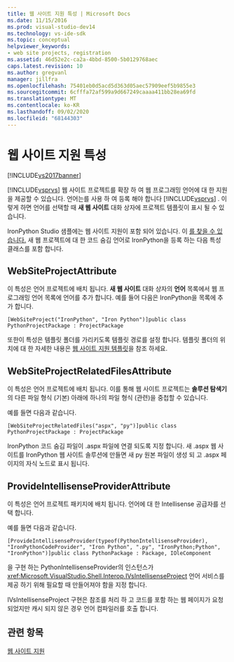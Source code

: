 ```yaml
---
title: 웹 사이트 지원 특성 | Microsoft Docs
ms.date: 11/15/2016
ms.prod: visual-studio-dev14
ms.technology: vs-ide-sdk
ms.topic: conceptual
helpviewer_keywords:
- web site projects, registration
ms.assetid: 46d52e2c-ca2a-4bbd-8500-5b0129768aec
caps.latest.revision: 10
ms.author: gregvanl
manager: jillfra
ms.openlocfilehash: 75401eb0d5acd5d363d05aec57909eef5b9855e3
ms.sourcegitcommit: 6cfffa72af599a9d667249caaaa411bb28ea69fd
ms.translationtype: MT
ms.contentlocale: ko-KR
ms.lasthandoff: 09/02/2020
ms.locfileid: "68144303"
---
```

# <a name="web-site-support-attributes"></a>웹 사이트 지원 특성
[!INCLUDE[vs2017banner](../../includes/vs2017banner.md)]

[!INCLUDE[vsprvs](../../includes/vsprvs-md.md)] 웹 사이트 프로젝트를 확장 하 여 웹 프로그래밍 언어에 대 한 지원을 제공할 수 있습니다. 언어는를 사용 하 여 등록 해야 합니다 [!INCLUDE[vsprvs](../../includes/vsprvs-md.md)] . 이렇게 하면 언어를 선택할 때 **새 웹 사이트** 대화 상자에 프로젝트 템플릿이 표시 될 수 있습니다.  
  
 IronPython Studio 샘플에는 웹 사이트 지원이 포함 되어 있습니다. 이 [를 찾을 수 있습니다.](../../misc/vssdk-samples.md) 새 웹 프로젝트에 대 한 코드 숨김 언어로 IronPython을 등록 하는 다음 특성 클래스를 포함 합니다.  
  
## <a name="websiteprojectattribute"></a>WebSiteProjectAttribute  
 이 특성은 언어 프로젝트에 배치 됩니다. **새 웹 사이트** 대화 상자의 **언어** 목록에서 웹 프로그래밍 언어 목록에 언어를 추가 합니다. 예를 들어 다음은 IronPython을 목록에 추가 합니다.  
  
```  
[WebSiteProject("IronPython", "Iron Python")]public class PythonProjectPackage : ProjectPackage  
```  
  
 또한이 특성은 템플릿 폴더를 가리키도록 템플릿 경로를 설정 합니다. 템플릿 폴더의 위치에 대 한 자세한 내용은 [웹 사이트 지원 템플릿](../../extensibility/internals/web-site-support-templates.md)을 참조 하세요.  
  
## <a name="websiteprojectrelatedfilesattribute"></a>WebSiteProjectRelatedFilesAttribute  
 이 특성은 언어 프로젝트에 배치 됩니다. 이를 통해 웹 사이트 프로젝트는 **솔루션 탐색기**의 다른 파일 형식 (기본) 아래에 하나의 파일 형식 (관련)을 중첩할 수 있습니다.  
  
 예를 들면 다음과 같습니다.  
  
```  
[WebSiteProjectRelatedFiles("aspx", "py")]public class PythonProjectPackage : ProjectPackage  
```  
  
 IronPython 코드 숨김 파일이 .aspx 파일에 연결 되도록 지정 합니다. 새 .aspx 웹 사이트를 IronPython 웹 사이트 솔루션에 만들면 새 py 원본 파일이 생성 되 고 .aspx 페이지의 자식 노드로 표시 됩니다.  
  
## <a name="provideintellisenseproviderattribute"></a>ProvideIntellisenseProviderAttribute  
 이 특성은 언어 프로젝트 패키지에 배치 됩니다. 언어에 대 한 Intellisense 공급자를 선택 합니다.  
  
 예를 들면 다음과 같습니다.  
  
```  
[ProvideIntellisenseProvider(typeof(PythonIntellisenseProvider), "IronPythonCodeProvider", "Iron Python", ".py", "IronPython;Python", "IronPython")]public class PythonPackage : Package, IOleComponent  
```  
  
 을 구현 하는 PythonIntellisenseProvider의 인스턴스가 <xref:Microsoft.VisualStudio.Shell.Interop.IVsIntellisenseProject> 언어 서비스를 제공 하기 위해 필요할 때 만들어져야 함을 지정 합니다.  
  
 IVsIntellisenseProject 구현은 참조를 처리 하 고 코드를 포함 하는 웹 페이지가 요청 되었지만 캐시 되지 않은 경우 언어 컴파일러를 호출 합니다.  
  
## <a name="see-also"></a>관련 항목  
 [웹 사이트 지원](../../extensibility/internals/web-site-support.md)
